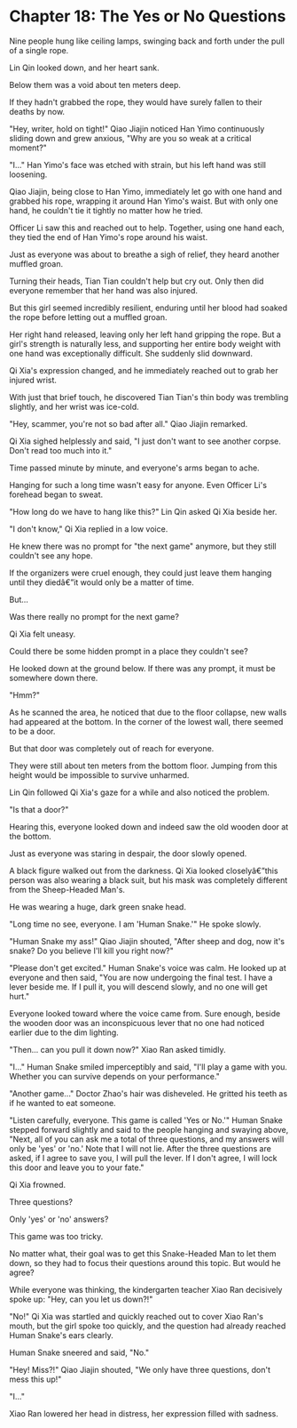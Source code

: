 ﻿# Chapter 18: The Yes or No Questions

Nine people hung like ceiling lamps, swinging back and forth under the pull of a single rope.

Lin Qin looked down, and her heart sank.

Below them was a void about ten meters deep.

If they hadn't grabbed the rope, they would have surely fallen to their deaths by now.

"Hey, writer, hold on tight!" Qiao Jiajin noticed Han Yimo continuously sliding down and grew anxious, "Why are you so weak at a critical moment?"

"I..." Han Yimo's face was etched with strain, but his left hand was still loosening.

Qiao Jiajin, being close to Han Yimo, immediately let go with one hand and grabbed his rope, wrapping it around Han Yimo's waist. But with only one hand, he couldn't tie it tightly no matter how he tried.

Officer Li saw this and reached out to help. Together, using one hand each, they tied the end of Han Yimo's rope around his waist.

Just as everyone was about to breathe a sigh of relief, they heard another muffled groan.

Turning their heads, Tian Tian couldn't help but cry out. Only then did everyone remember that her hand was also injured.

But this girl seemed incredibly resilient, enduring until her blood had soaked the rope before letting out a muffled groan.

Her right hand released, leaving only her left hand gripping the rope. But a girl's strength is naturally less, and supporting her entire body weight with one hand was exceptionally difficult. She suddenly slid downward.

Qi Xia's expression changed, and he immediately reached out to grab her injured wrist.

With just that brief touch, he discovered Tian Tian's thin body was trembling slightly, and her wrist was ice-cold.

"Hey, scammer, you're not so bad after all." Qiao Jiajin remarked.

Qi Xia sighed helplessly and said, "I just don't want to see another corpse. Don't read too much into it."

Time passed minute by minute, and everyone's arms began to ache.

Hanging for such a long time wasn't easy for anyone. Even Officer Li's forehead began to sweat.

"How long do we have to hang like this?" Lin Qin asked Qi Xia beside her.

"I don't know," Qi Xia replied in a low voice.

He knew there was no prompt for "the next game" anymore, but they still couldn't see any hope.

If the organizers were cruel enough, they could just leave them hanging until they diedâ€”it would only be a matter of time.

But...

Was there really no prompt for the next game?

Qi Xia felt uneasy.

Could there be some hidden prompt in a place they couldn't see?

He looked down at the ground below. If there was any prompt, it must be somewhere down there.

"Hmm?"

As he scanned the area, he noticed that due to the floor collapse, new walls had appeared at the bottom. In the corner of the lowest wall, there seemed to be a door.

But that door was completely out of reach for everyone.

They were still about ten meters from the bottom floor. Jumping from this height would be impossible to survive unharmed.

Lin Qin followed Qi Xia's gaze for a while and also noticed the problem.

"Is that a door?"

Hearing this, everyone looked down and indeed saw the old wooden door at the bottom.

Just as everyone was staring in despair, the door slowly opened.

A black figure walked out from the darkness. Qi Xia looked closelyâ€”this person was also wearing a black suit, but his mask was completely different from the Sheep-Headed Man's.

He was wearing a huge, dark green snake head.

"Long time no see, everyone. I am 'Human Snake.'" He spoke slowly.

"Human Snake my ass!" Qiao Jiajin shouted, "After sheep and dog, now it's snake? Do you believe I'll kill you right now?"

"Please don't get excited." Human Snake's voice was calm. He looked up at everyone and then said, "You are now undergoing the final test. I have a lever beside me. If I pull it, you will descend slowly, and no one will get hurt."

Everyone looked toward where the voice came from. Sure enough, beside the wooden door was an inconspicuous lever that no one had noticed earlier due to the dim lighting.

"Then... can you pull it down now?" Xiao Ran asked timidly.

"I..." Human Snake smiled imperceptibly and said, "I'll play a game with you. Whether you can survive depends on your performance."

"Another game..." Doctor Zhao's hair was disheveled. He gritted his teeth as if he wanted to eat someone.

"Listen carefully, everyone. This game is called 'Yes or No.'" Human Snake stepped forward slightly and said to the people hanging and swaying above, "Next, all of you can ask me a total of three questions, and my answers will only be 'yes' or 'no.' Note that I will not lie. After the three questions are asked, if I agree to save you, I will pull the lever. If I don't agree, I will lock this door and leave you to your fate."

Qi Xia frowned.

Three questions?

Only 'yes' or 'no' answers?

This game was too tricky.

No matter what, their goal was to get this Snake-Headed Man to let them down, so they had to focus their questions around this topic. But would he agree?

While everyone was thinking, the kindergarten teacher Xiao Ran decisively spoke up: "Hey, can you let us down?!"

"No!" Qi Xia was startled and quickly reached out to cover Xiao Ran's mouth, but the girl spoke too quickly, and the question had already reached Human Snake's ears clearly.

Human Snake sneered and said, "No."

"Hey! Miss?!" Qiao Jiajin shouted, "We only have three questions, don't mess this up!"

"I..."

Xiao Ran lowered her head in distress, her expression filled with sadness.
